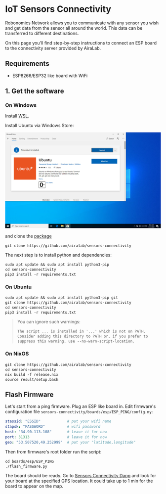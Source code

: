 # IoT Sensors Connectivity

Robonomics Network allows you to communicate with any sensor you wish and get data from the sensor all around the world. This data can be transferred to different destinations.

On this page you'll find step-by-step instructions to connect an ESP board to the connectivity server provided by AiraLab.

## Requirements

* ESP8266/ESP32 like board with WiFi

## 1. Get the software

### On Windows

Install [WSL](https://docs.microsoft.com/en-us/windows/wsl/install-win10).

Install Ubuntu via Windows Store:

![Windows Store](./images/windows_store.jpg "Windows Store")

and clone the [package](https://github.com/airalab/sensors-connectivity)

```
git clone https://github.com/airalab/sensors-connectivity
```

The next step is to install python and dependencies:

```
sudo apt update && sudo apt install python3-pip
cd sensors-connectivity
pip3 install -r requirements.txt
```

### On Ubuntu

```
sudo apt update && sudo apt install python3-pip git
git clone https://github.com/airalab/sensors-connectivity
cd sensors-connectivity
pip3 install -r requirements.txt
```

> You can ignore such warnings:
>
> ```
> The script ... is installed in '...' which is not on PATH.
> Consider adding this directory to PATH or, if you prefer to suppress this warning, use --no-warn-script-location.
> ```

### On NixOS

```
git clone https://github.com/airalab/sensors-connectivity
cd sensors-connectivity
nix build -f release.nix
source result/setup.bash
```

## Flash Firmware

Let's start from a ping firmware. Plug an ESP like board in. Edit firmware's configuration file `sensors-connectivity/boards/esp/ESP_PING/config.my`:

```yaml
stassid: "ESSID"            # put your wifi name
stapsk: "PASSWORD"          # wifi password
host: "34.90.113.108"       # leave it for now
port: 31313                 # leave it for now
geo: "53.507520,49.252999"  # put your "latitude,longitude"
```

Then from firmware's root folder run the script:

```
cd boards/esp/ESP_PING
./flash_firmware.py
```

The board should be ready. Go to [Sensors Connectivity Dapp](https://sensors.robonomics.network/#/) and look for your board at the specified GPS location. It could take up to 1 min for the board to appear on the map. 

